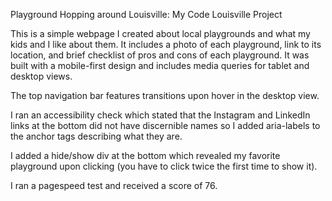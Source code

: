 Playground Hopping around Louisville: My Code Louisville Project

This is a simple webpage I created about local playgrounds and what my kids and I like about them. It includes a photo of each playground, link to its location, and brief checklist of pros and cons of each playground.
It was built with a mobile-first design and includes media queries for tablet and desktop views. 



The top navigation bar features transitions upon hover in the desktop view.

I ran an accessibility check which stated that the Instagram and LinkedIn links at the bottom did not have discernible names so I added aria-labels to the anchor tags describing what they are.

I added a hide/show div at the bottom which revealed my favorite playground upon clicking (you have to click twice the first time to show it).

I ran a pagespeed test and received a score of 76.





